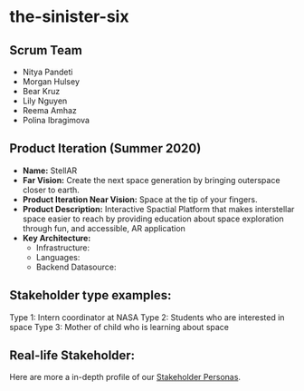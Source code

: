 # the-sinister-six

## Scrum Team
 - Nitya Pandeti
 - Morgan Hulsey
 - Bear Kruz
 - Lily Nguyen
 - Reema Amhaz
 - Polina Ibragimova
 
 
## Product Iteration (Summer 2020)
* __Name:__ StellAR
* __Far Vision:__ Create the next space generation by bringing outerspace closer to earth.
* __Product Iteration Near Vision:__ Space at the tip of your fingers.
* __Product Description:__ Interactive Spactial Platform that makes interstellar space easier to reach by providing education about space exploration through fun, and accessible, AR application
* __Key Architecture:__ 
  * Infrastructure: 
  * Languages: 
  * Backend Datasource: 
  
  
## Stakeholder type examples:
Type 1: Intern coordinator at NASA
Type 2: Students who are interested in space
Type 3: Mother of child who is learning about space
## Real-life Stakeholder:


Here are more a in-depth profile of our [Stakeholder Personas]().

